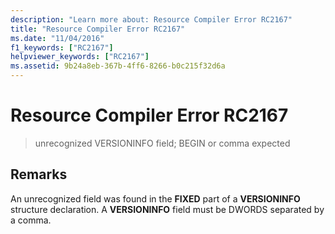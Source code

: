 ```yaml
---
description: "Learn more about: Resource Compiler Error RC2167"
title: "Resource Compiler Error RC2167"
ms.date: "11/04/2016"
f1_keywords: ["RC2167"]
helpviewer_keywords: ["RC2167"]
ms.assetid: 9b24a8eb-367b-4ff6-8266-b0c215f32d6a
---
```

# Resource Compiler Error RC2167

> unrecognized VERSIONINFO field; BEGIN or comma expected

## Remarks

An unrecognized field was found in the **FIXED** part of a **VERSIONINFO** structure declaration. A **VERSIONINFO** field must be DWORDS separated by a comma.
